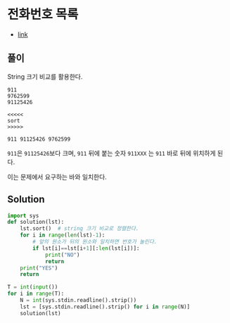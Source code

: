 # 전화번호 목록

* [link](https://www.acmicpc.net/problem/5052)

## 풀이

String 크기 비교를 활용한다. 

```
911
9762599
91125426

<<<<<
sort 
>>>>>

911 91125426 9762599
```

```911```은 ```91125426```보다 크며, ```911``` 뒤에 붙는 숫자 ```911XXX``` 는 ```911``` 바로 뒤에 위치하게 된다. 

이는 문제에서 요구하는 바와 일치한다. 

## Solution

```python
import sys 
def solution(lst):
    lst.sort()  # string 크기 비교로 정렬한다. 
    for i in range(len(lst)-1):
        # 앞의 원소가 뒤의 원소와 일치하면 번호가 눌린다. 
        if lst[i]==lst[i+1][:len(lst[i])]:   
            print("NO")
            return 
    print("YES")
    return 

T = int(input())
for i in range(T):
    N = int(sys.stdin.readline().strip())
    lst = [sys.stdin.readline().strip() for i in range(N)]
    solution(lst)
```